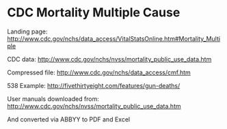 # CDC Mortality Multiple Cause


Landing page:
http://www.cdc.gov/nchs/data_access/VitalStatsOnline.htm#Mortality_Multiple


CDC data:
http://www.cdc.gov/nchs/nvss/mortality_public_use_data.htm

Compressed file:
http://www.cdc.gov/nchs/data_access/cmf.htm


538 Example:
http://fivethirtyeight.com/features/gun-deaths/


User manuals downloaded from:
http://www.cdc.gov/nchs/nvss/mortality_public_use_data.htm

And converted via ABBYY to PDF and Excel

